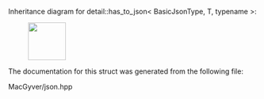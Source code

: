 <div id="structdetail_1_1has__to__json">

</div>

<span id="structdetail_1_1has__to__json"
label="structdetail_1_1has__to__json"></span> Inheritance diagram for
detail::has_to_json$<$ BasicJsonType, T, typename $>$:

<figure>
<div class="center">
<img src="structdetail_1_1has__to__json" style="height:2cm" />
</div>
</figure>

The documentation for this struct was generated from the following file:

<div class="DoxyCompactItemize">

MacGyver/json.hpp

</div>

